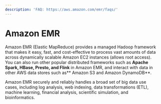```yaml
---
description: 'FAQ: https://aws.amazon.com/emr/faqs/'
---
```


# Amazon EMR

Amazon EMR \(Elastic MapReduce\) provides a managed Hadoop framework that makes it easy, fast, and cost-effective to process vast amounts of data across dynamically scalable Amazon EC2 instances \(allows root access\). You can also run other popular distributed frameworks such as **Apache Spark, HBase, Presto, and Flink** in Amazon EMR, and interact with data in other AWS data stores such as** Amazon S3 and Amazon DynamoDB**.

Amazon EMR securely and reliably handles a broad set of big data use cases, including log analysis, web indexing, data transformations \(ETL\), machine learning, financial analysis, scientific simulation, and bioinformatics.




